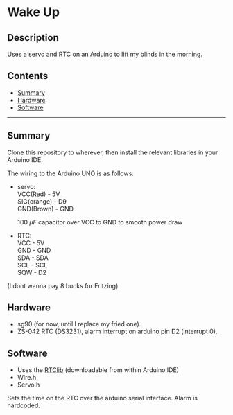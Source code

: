 # Wake Up

## Description

Uses a servo and RTC on an Arduino to lift my blinds in the morning.

## Contents

* [Summary](#summary)
* [Hardware](#hardware)
* [Software](#software)

<hr>

## Summary

Clone this repository to wherever, then install the relevant libraries in your Arduino IDE.

The wiring to the Arduino UNO is as follows:

* servo:\
    VCC(Red) - 5V\
    SIG(orange) - D9\
    GND(Brown) - GND

    100 $\mu F$ capacitor over VCC to GND to smooth power draw

* RTC:\
    VCC - 5V\
    GND - GND\
    SDA - SDA\
    SCL - SCL\
    SQW - D2

(I dont wanna pay 8 bucks for Fritzing)

## Hardware

- sg90 (for now, until I replace my fried one).
- ZS-042 RTC (DS3231), alarm interrupt on arduino pin D2 (interrupt 0).

## Software

- Uses the [RTClib](https://github.com/NorthernWidget/DS3231/tree/master) (downloadable from within Arduino IDE)
- Wire.h
- Servo.h

Sets the time on the RTC over the arduino serial interface. Alarm is hardcoded.
